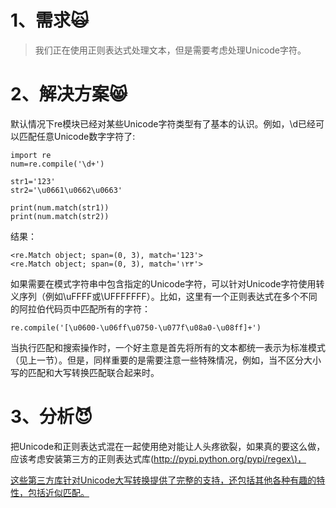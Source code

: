 # 1、需求🙀

> 我们正在使用正则表达式处理文本，但是需要考虑处理Unicode字符。

# 2、解决方案😸

默认情况下re模块已经对某些Unicode字符类型有了基本的认识。例如，\d已经可以匹配任意Unicode数字字符了:

```
import re
num=re.compile('\d+')

str1='123'
str2='\u0661\u0662\u0663'

print(num.match(str1))
print(num.match(str2))
```

结果：

```
<re.Match object; span=(0, 3), match='123'>
<re.Match object; span=(0, 3), match='١٢٣'>
```

如果需要在模式字符串中包含指定的Unicode字符，可以针对Unicode字符使用转义序列（例如\uFFFF或\UFFFFFFF）。比如，这里有一个正则表达式在多个不同的阿拉伯代码页中匹配所有的字符：

```
re.compile('[\u0600-\u06ff\u0750-\u077f\u08a0-\u08ff]+')
```

当执行匹配和搜索操作时，一个好主意是首先将所有的文本都统一表示为标准模式（见上一节）。但是，同样重要的是需要注意一些特殊情况，例如，当不区分大小写的匹配和大写转换匹配联合起来时。

# 3、分析😈

把Unicode和正则表达式混在一起使用绝对能让人头疼欲裂，如果真的要这么做，应该考虑安装第三方的正则表达式库\([http://pypi.python.org/pypi/regex\)，](http://pypi.python.org/pypi/regex%29，这些第三方库针对Unicode大写转换提供了完整的支持，还包括其他各种有趣的特性，包括近似匹配。)

[这些第三方库针对Unicode大写转换提供了完整的支持，还包括其他各种有趣的特性，包括近似匹配。](http://pypi.python.org/pypi/regex%29，这些第三方库针对Unicode大写转换提供了完整的支持，还包括其他各种有趣的特性，包括近似匹配。)

